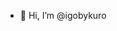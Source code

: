 - 👋 Hi, I’m @igobykuro

<!---
igobykuro/igobykuro is a ✨ special ✨ repository because its `README.md` (this file) appears on your GitHub profile.
You can click the Preview link to take a look at your changes.
--->
